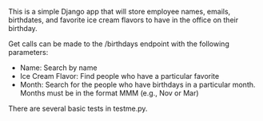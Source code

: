 This is a simple Django app that will store employee names, emails, birthdates, and favorite ice cream flavors to have in the office on their birthday. 

Get calls can be made to the /birthdays endpoint with the following parameters:
- Name: Search by name
- Ice Cream Flavor: Find people who have a particular favorite
- Month: Search for the people who have birthdays in a particular month. Months must be in the format MMM (e.g., Nov or Mar)

There are several basic tests in testme.py.
